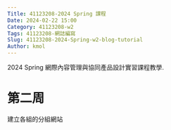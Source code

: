 ```yaml
---
Title: 41123208-2024 Spring 課程
Date: 2024-02-22 15:00
Category: 41123208-w2
Tags: 41123208-網誌編寫
Slug: 41123208-2024-Spring-w2-blog-tutorial
Author: kmol
---
```


2024 Spring 網際內容管理與協同產品設計實習課程教學.

<!-- PELICAN_END_SUMMARY -->

# 第二周
建立各組的分組網站